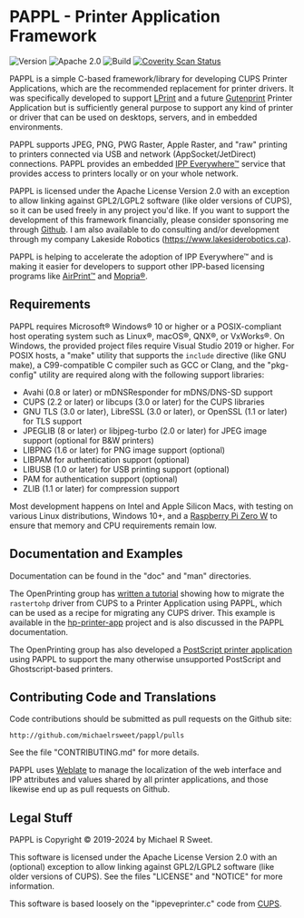 PAPPL - Printer Application Framework
=====================================

![Version](https://img.shields.io/github/v/release/michaelrsweet/pappl?include_prereleases)
![Apache 2.0](https://img.shields.io/github/license/michaelrsweet/pappl)
![Build](https://github.com/michaelrsweet/pappl/workflows/Build/badge.svg)
[![Coverity Scan Status](https://img.shields.io/coverity/scan/22385.svg)](https://scan.coverity.com/projects/michaelrsweet-pappl)

PAPPL is a simple C-based framework/library for developing CUPS Printer
Applications, which are the recommended replacement for printer drivers.  It
was specifically developed to support [LPrint][1] and a future [Gutenprint][2]
Printer Application but is sufficiently general purpose to support any kind of
printer or driver that can be used on desktops, servers, and in embedded
environments.

PAPPL supports JPEG, PNG, PWG Raster, Apple Raster, and "raw" printing to
printers connected via USB and network (AppSocket/JetDirect) connections.
PAPPL provides an embedded [IPP Everywhere™][3] service that provides access
to printers locally or on your whole network.

PAPPL is licensed under the Apache License Version 2.0 with an exception
to allow linking against GPL2/LGPL2 software (like older versions of CUPS),
so it can be used freely in any project you'd like.  If you want to support
the development of this framework financially, please consider sponsoring me
through [Github][4].  I am also available to do consulting and/or development
through my company Lakeside Robotics (<https://www.lakesiderobotics.ca>).

PAPPL is helping to accelerate the adoption of IPP Everywhere™ and is making it
easier for developers to support other IPP-based licensing programs like
[AirPrint™][5] and [Mopria®][6].


Requirements
------------

PAPPL requires Microsoft® Windows® 10 or higher or a POSIX-compliant host
operating system such as Linux®, macOS®, QNX®, or VxWorks®.  On Windows, the
provided project files require Visual Studio 2019 or higher.  For POSIX hosts,
a "make" utility that supports the `include` directive (like GNU make), a
C99-compatible C compiler such as GCC or Clang, and the "pkg-config" utility
are required along with the following support libraries:

- Avahi (0.8 or later) or mDNSResponder for mDNS/DNS-SD support
- CUPS (2.2 or later) or libcups (3.0 or later) for the CUPS libraries
- GNU TLS (3.0 or later), LibreSSL (3.0 or later), or OpenSSL (1.1 or later)
  for TLS support
- JPEGLIB (8 or later) or libjpeg-turbo (2.0 or later) for JPEG image support
  (optional for B&W printers)
- LIBPNG (1.6 or later) for PNG image support (optional)
- LIBPAM for authentication support (optional)
- LIBUSB (1.0 or later) for USB printing support (optional)
- PAM for authentication support (optional)
- ZLIB (1.1 or later) for compression support

Most development happens on Intel and Apple Silicon Macs, with testing on
various Linux distributions, Windows 10+, and a [Raspberry Pi Zero W][7] to
ensure that memory and CPU requirements remain low.


Documentation and Examples
--------------------------

Documentation can be found in the "doc" and "man" directories.

The OpenPrinting group has [written a tutorial][8] showing how to migrate the
`rastertohp` driver from CUPS to a Printer Application using PAPPL, which can
be used as a recipe for migrating any CUPS driver.  This example is available
in the [hp-printer-app][9] project and is also discussed in the PAPPL
documentation.

The OpenPrinting group has also developed a [PostScript printer application][10]
using PAPPL to support the many otherwise unsupported PostScript and
Ghostscript-based printers.


Contributing Code and Translations
----------------------------------

Code contributions should be submitted as pull requests on the Github site:

    http://github.com/michaelrsweet/pappl/pulls

See the file "CONTRIBUTING.md" for more details.

PAPPL uses [Weblate][11] to manage the localization of the web interface and
IPP attributes and values shared by all printer applications, and those likewise
end up as pull requests on Github.


Legal Stuff
-----------

PAPPL is Copyright © 2019-2024 by Michael R Sweet.

This software is licensed under the Apache License Version 2.0 with an
(optional) exception to allow linking against GPL2/LGPL2 software (like older
versions of CUPS).  See the files "LICENSE" and "NOTICE" for more information.

This software is based loosely on the "ippeveprinter.c" code from [CUPS][12].


[1]: https://github.com/michaelrsweet/lprint
[2]: http://gutenprint.sf.net/
[3]: https://www.pwg.org/ipp/everywhere.html
[4]: https://github.com/sponsors/michaelrsweet
[5]: https://support.apple.com/en-us/HT201311
[6]: https://mopria.org/
[7]: https://www.raspberrypi.org/products/raspberry-pi-zero-w/
[8]: https://openprinting.github.io/documentation/02-designing-printer-drivers/
[9]: https://github.com/michaelrsweet/hp-printer-app
[10]: https://github.com/openprinting/ps-printer-app
[11]: https://hosted.weblate.org
[12]: https://openprinting.github.io/cups

